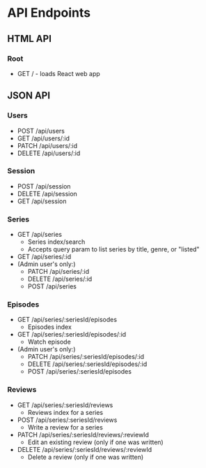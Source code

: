 # API Endpoints

## HTML API

### Root

- GET / - loads React web app

## JSON API

### Users

- POST /api/users
- GET /api/users/:id
- PATCH /api/users/:id
- DELETE /api/users/:id

### Session

- POST /api/session
- DELETE /api/session
- GET /api/session

### Series

- GET /api/series
  - Series index/search
  - Accepts query param to list series by title, genre, or "listed"
- GET /api/series/:id
- (Admin user's only:)
  - PATCH /api/series/:id
  - DELETE /api/series/:id
  - POST /api/series

### Episodes

- GET /api/series/:seriesId/episodes
  - Episodes index
- GET /api/series/:seriesId/episodes/:id
  - Watch episode
- (Admin user's only:)
  - PATCH /api/series/:seriesId/episodes/:id
  - DELETE /api/series/:seriesId/episodes/:id
  - POST /api/series/:seriesId/episodes

### Reviews

- GET /api/series/:seriesId/reviews
  - Reviews index for a series
- POST /api/series/:seriesId/reviews
  - Write a review for a series
- PATCH /api/series/:seriesId/reviews/:reviewId
  - Edit an existing review (only if one was written)
- DELETE /api/series/:seriesId/reviews/:reviewId
  - Delete a review (only if one was written)

